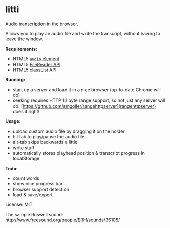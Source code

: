 litti
=====

Audio transcription in the browser.

Allows you to play an audio file and write the transcript, without having to leave the window.

**Requirements:**

- HTML5 [`audio` element](http://caniuse.com/audio)
- HTML5 [FileReader API](http://caniuse.com/filereader)
- HTML5 [classList API](http://caniuse.com/classlist)

**Running:**

- start up a server and load it in a nice browser (up-to-date Chrome will do)
- seeking requires HTTP 1.1 byte range support, so not just any server will do. [https://github.com/smgoller/rangehttpserver](rangehttpserver) does it right!

**Usage:**

- upload custom audio file by dragging it on the holder
- hit tab to play/pause the audio file
- alt-tab skips backwards a little
- write stuff
- automatically stores playhead position & transcript progress in localStorage

**Todo:**

- count words
- show nice progress bar
- browser support detection
- load & save/export

License: MIT

The sample Roswell sound: http://www.freesound.org/people/ERH/sounds/36105/
